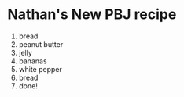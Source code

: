 # Nathan's New PBJ recipe
1. bread
2. peanut butter
3. jelly
4. bananas
5. white pepper
6. bread
7. done!
